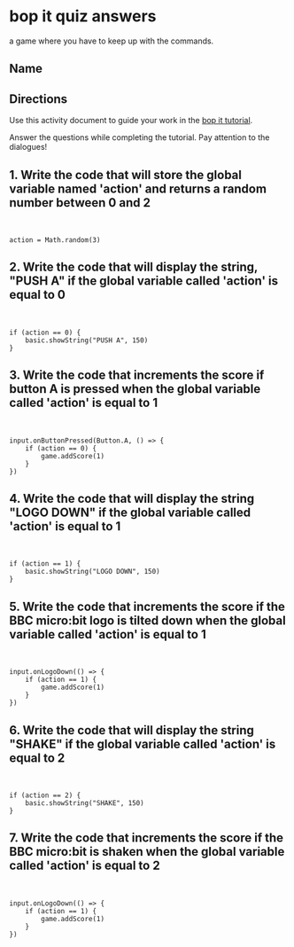 # bop it quiz answers

a game where you have to keep up with the commands.

## Name

## Directions

Use this activity document to guide your work in the [bop it tutorial](/lessons/bop-it/tutorial).

Answer the questions while completing the tutorial. Pay attention to the dialogues!

## 1. Write the code that will store the global variable named 'action' and returns a random number between 0 and 2

<br/>

```
action = Math.random(3)
```

## 2. Write the code that will display the string, "PUSH A" if the global variable called 'action' is equal to 0

<br />

```
if (action == 0) {
    basic.showString("PUSH A", 150)
}
```

## 3. Write the code that increments the score if button A is pressed when the global variable called 'action' is equal to 1

<br />

```
input.onButtonPressed(Button.A, () => {
    if (action == 0) {
        game.addScore(1)
    }
})
```

## 4. Write the code that will display the string "LOGO DOWN" if the global variable called 'action' is equal to 1

<br />

```
if (action == 1) {
    basic.showString("LOGO DOWN", 150)
}
```

## 5. Write the code that increments the score if the BBC micro:bit logo is tilted down when the global variable called 'action' is equal to 1

<br />

```
input.onLogoDown(() => {
    if (action == 1) {
        game.addScore(1)
    }
})
```

## 6. Write the code that will display the string "SHAKE" if the global variable called 'action' is equal to 2

<br />

```
if (action == 2) {
    basic.showString("SHAKE", 150)
}
```

## 7. Write the code that increments the score if the BBC micro:bit is shaken when the global variable called 'action' is equal to 2

<br/>

```
input.onLogoDown(() => {
    if (action == 1) {
        game.addScore(1)
    }
})
```

